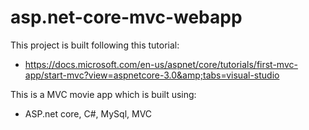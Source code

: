 # asp.net-core-mvc-webapp
This project is built following this tutorial: 
- https://docs.microsoft.com/en-us/aspnet/core/tutorials/first-mvc-app/start-mvc?view=aspnetcore-3.0&amp;tabs=visual-studio

This is a MVC movie app which is built using:
 - ASP.net core, C#, MySql, MVC
